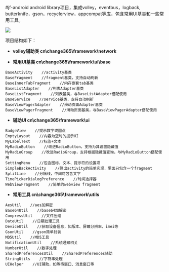 #jf-android
android library项目，集成volley，eventbus，logback, butterknife，gson，recyclerview，appcompat等库，包含常用UI基类和一些常用工具。

[![](https://jitpack.io/v/zouliujun/android-jf.svg)](https://jitpack.io/#zouliujun/android-jf)

项目结构如下：
- **volley辅助类 cn\change365\framework\network**

- **常用UI基类 cn\change365\framework\ui\base**
```
BaseActivity    //activity基类
BaseFragment    //fragment基类，支持自动刷新
BaseInnerTabFragment    //内存嵌套tab基类
BaseListAdapter    //列表Adapter基类
BaseListFragment    //列表基类，与BaseListAdapter搭配使用
BaseService    //service基类，支持自动刷新
BaseViewPagerAdapter    //滑动页面Adapter基类
BaseViewPagerFragment    //滑动页面基类，与BaseViewPagerAdapter搭配使用
```

- **辅助UI cn\change365\framework\ui** 
```
BadgeView    //提示数字或圆点
EmptyLayout    //内容为空时的提示UI
MyLabelText    //标签+文本
MyRadioButton    //改进RadioButton，支持为其设置隐藏值
MyRadioGroup    //改进RadioGroup，支持根据隐藏值查询，与MyRadioButton搭配使用
SettingMenu    //包含图标、文本、提示符的设置项
SimpleBackActivity    //弹出activity的简单实现，里面只包含一个fragment
SplitLine    //分隔线，中间可包含文字
TimePickerDialogPreference    //时间选择器
WebViewFragment    //简单的webview fragment
```

- **常用工具 cn\change365\framework\utils** 
```
AesUtil    //aes加解密
Base64Util    //base64加解密
CompressUtil    //文件压缩
DateUtil    //日期处理工具
DeviceUtil    //获取设备信息，如版本、屏幕分辨率、imei等
GsonUtil    //gson简单封装
MD5Util    //MD5工具
NotificationUtil    //系统通知相关
NumberUtil    //数字处理
SharedPreferencesUtil    //SharedPreferences辅助
StringUtils    //字符串处理
UIHelper    //UI辅助，如等待窗口、消息窗口等
```
